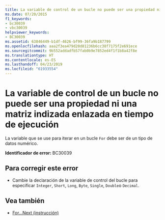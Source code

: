 ```yaml
---
title: La variable de control de un bucle no puede ser una propiedad ni una matriz indizada enlazada en tiempo de ejecución
ms.date: 07/20/2015
f1_keywords:
- bc30039
- vbc30039
helpviewer_keywords:
- BC30039
ms.assetid: 63846449-b1df-4626-bf99-36fa9b187799
ms.openlocfilehash: aaa2f3ea479d20d81236b6cc38f7175f2e691ece
ms.sourcegitcommit: 9b552addadfb57fab0b9e7852ed4f1f1b8a42f8e
ms.translationtype: HT
ms.contentlocale: es-ES
ms.lasthandoff: 04/23/2019
ms.locfileid: "61933554"
---
```

# <a name="loop-control-variable-cannot-be-a-property-or-a-late-bound-indexed-array"></a>La variable de control de un bucle no puede ser una propiedad ni una matriz indizada enlazada en tiempo de ejecución
La variable que se use para iterar en un bucle `For` debe ser de un tipo de datos numérico.  
  
 **Identificador de error:** BC30039  
  
## <a name="to-correct-this-error"></a>Para corregir este error  
  
- Cambie la declaración de la variable de control del bucle para especificar `Integer`, `Short`, `Long`, `Byte`, `Single`, `Double`o `Decimal`.  
  
## <a name="see-also"></a>Vea también

- [For...Next (instrucción)](../../visual-basic/language-reference/statements/for-next-statement.md)
